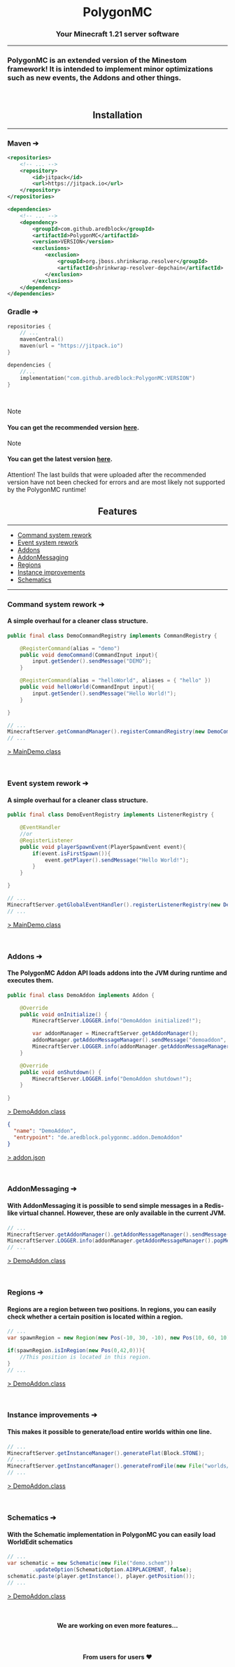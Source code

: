 <div align="center">



# PolygonMC
### Your Minecraft 1.21 server software

***

</div>

### PolygonMC is an extended version of the Minestom framework! It is intended to implement minor optimizations such as new events, the Addons and other things.

<br>

<div align="center">

## Installation
***

</div>

### Maven ➔
```xml
<repositories>
    <!-- ... -->
    <repository>
        <id>jitpack</id>
        <url>https://jitpack.io</url>
    </repository>
</repositories>
```
```xml
<dependencies>
    <!-- ... -->
    <dependency>
        <groupId>com.github.aredblock</groupId>
        <artifactId>PolygonMC</artifactId>
        <version>VERSION</version>
        <exclusions>
            <exclusion>
                <groupId>org.jboss.shrinkwrap.resolver</groupId>
                <artifactId>shrinkwrap-resolver-depchain</artifactId>
            </exclusion>
        </exclusions>
    </dependency>
</dependencies>
```

### Gradle ➔
```kotlin
repositories {
    // ...
    mavenCentral()
    maven(url = "https://jitpack.io")
}
```

```kotlin
dependencies {
    //...
    implementation("com.github.aredblock:PolygonMC:VERSION")
}
```

<br>

> [!NOTE]
> #### You can get the recommended version [here](https://jitpack.io/#aredblock/PolygonMC/0ee92a54bc).

> [!NOTE]
> #### You can get the latest version [here](https://jitpack.io/#aredblock/PolygonMC). <br>
> Attention! The last builds that were uploaded after the recommended version have not been checked for errors and are most likely not supported by the PolygonMC runtime!

<div align="center">

## Features
***

</div>

- [Command system rework](#command-system-rework-)
- [Event system rework](#event-system-rework-)
- [Addons](#addons-)
- [AddonMessaging](#addonmessaging-)
- [Regions](#regions-)
- [Instance improvements](#instance-improvements-)
- [Schematics](#schematics-)
***

### Command system rework ➔

#### A simple overhaul for a cleaner class structure.

```java
public final class DemoCommandRegistry implements CommandRegistry {

    @RegisterCommand(alias = "demo")
    public void demoCommand(CommandInput input){
        input.getSender().sendMessage("DEMO");
    }

    @RegisterCommand(alias = "helloWorld", aliases = { "hello" })
    public void helloWorld(CommandInput input){
        input.getSender().sendMessage("Hello World!");
    }

}
```

```java
// ...
MinecraftServer.getCommandManager().registerCommandRegistry(new DemoCommandRegistry());
// ...
```
[> MainDemo.class](https://github.com/aredblock/PolygonMC/blob/master/polygonmc-demo/src/main/java/de/aredblock/polygonmc/server/MainDemo.java)

<br>

### Event system rework ➔

#### A simple overhaul for a cleaner class structure.

```java
public final class DemoEventRegistry implements ListenerRegistry {

    @EventHandler
    //or
    @RegisterListener
    public void playerSpawnEvent(PlayerSpawnEvent event){
        if(event.isFirstSpawn()){
            event.getPlayer().sendMessage("Hello World!");
        }
    }

}
```

```java
// ...
MinecraftServer.getGlobalEventHandler().registerListenerRegistry(new DemoEventRegistry());
// ...
```
[> MainDemo.class](https://github.com/aredblock/PolygonMC/blob/master/polygonmc-demo/src/main/java/de/aredblock/polygonmc/server/MainDemo.java)

<br>

### Addons ➔

#### The PolygonMC Addon API loads addons into the JVM during runtime and executes them.

```java
public final class DemoAddon implements Addon {

    @Override
    public void onInitialize() {
        MinecraftServer.LOGGER.info("DemoAddon initialized!");

        var addonManager = MinecraftServer.getAddonManager();
        addonManager.getAddonMessageManager().sendMessage("demoaddon", "HelloWorld");
        MinecraftServer.LOGGER.info(addonManager.getAddonMessageManager().popMessage("demoaddon"));
    }

    @Override
    public void onShutdown() {
        MinecraftServer.LOGGER.info("DemoAddon shutdown!");
    }
    
}
```
[> DemoAddon.class](https://github.com/aredblock/PolygonMC/blob/master/polygonmc-demo/src/main/java/de/aredblock/polygonmc/addon/DemoAddon.java)

```json
{
  "name": "DemoAddon",
  "entrypoint": "de.aredblock.polygonmc.addon.DemoAddon"
}
```
[> addon.json](https://github.com/aredblock/PolygonMC/blob/master/polygonmc-demo/src/main/resources/addon.json)

<br>

### AddonMessaging ➔

#### With AddonMessaging it is possible to send simple messages in a Redis-like virtual channel. However, these are only available in the current JVM.

```java
// ...
MinecraftServer.getAddonManager().getAddonMessageManager().sendMessage("demoaddon", "HelloWorld");
MinecraftServer.LOGGER.info(addonManager.getAddonMessageManager().popMessage("demoaddon"));
// ...
```
[> DemoAddon.class](https://github.com/aredblock/PolygonMC/blob/master/polygonmc-demo/src/main/java/de/aredblock/polygonmc/addon/DemoAddon.java)

<br>

### Regions ➔

#### Regions are a region between two positions. In regions, you can easily check whether a certain position is located within a region.

```java
// ...
var spawnRegion = new Region(new Pos(-10, 30, -10), new Pos(10, 60, 10));

if(spawnRegion.isInRegion(new Pos(0,42,0))){
    //This position is located in this region.
}
// ...
```
[> DemoAddon.class](https://github.com/aredblock/PolygonMC/blob/master/polygonmc-demo/src/main/java/de/aredblock/polygonmc/addon/DemoAddon.java)

<br>

### Instance improvements ➔

#### This makes it possible to generate/load entire worlds within one line.
```java
// ...
MinecraftServer.getInstanceManager().generateFlat(Block.STONE);
// ...
MinecraftServer.getInstanceManager().generateFromFile(new File("worlds/world"));
// ...
```

[> DemoAddon.class](https://github.com/aredblock/PolygonMC/blob/master/polygonmc-demo/src/main/java/de/aredblock/polygonmc/addon/DemoAddon.java)


<br>

### Schematics ➔

#### With the Schematic implementation in PolygonMC you can easily load WorldEdit schematics
```java
// ...
var schematic = new Schematic(new File("demo.schem"))
        .updateOption(SchematicOption.AIRPLACEMENT, false);
schematic.paste(player.getInstance(), player.getPosition());
// ...
```
[> DemoAddon.class](https://github.com/aredblock/PolygonMC/blob/master/polygonmc-demo/src/main/java/de/aredblock/polygonmc/addon/DemoAddon.java)

<br>

<div align="center">

#### We are working on even more features...

</div>

<br>

<div align="center">

#### From users for users ❤️

</div>
